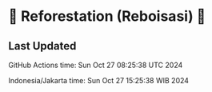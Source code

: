 
# 🌳 Reforestation (Reboisasi) 🌲

## Last Updated

GitHub Actions time: Sun Oct 27 08:25:38 UTC 2024

Indonesia/Jakarta time: Sun Oct 27 15:25:38 WIB 2024
